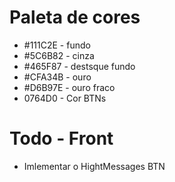 # Paleta de cores
- #111C2E - fundo
- #5C6B82 - cinza
- #465F87 - destsque fundo 
- #CFA34B - ouro
- #D6B97E - ouro fraco
- 0764D0 - Cor BTNs



# Todo - Front
- Imlementar o HightMessages BTN
